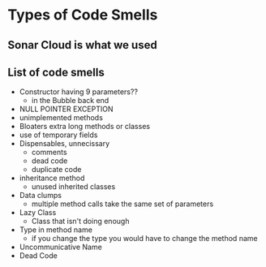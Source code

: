 # Types of Code Smells

## Sonar Cloud is what we used

## List of code smells
- Constructor having 9 parameters??
    - in the Bubble back end
- NULL POINTER EXCEPTION
- unimplemented methods
- Bloaters extra long methods or classes 
- use of temporary fields
- Dispensables, unnecissary 
    - comments
    - dead code
    - duplicate code
- inheritance method
    - unused inherited classes
- Data clumps
    - multiple method calls take the same set of parameters
- Lazy Class
    - Class that isn't doing enough
- Type in method name
    - if you change the type you would have to change the method name
- Uncommunicative Name
- Dead Code


